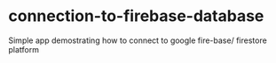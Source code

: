 # connection-to-firebase-database

Simple app demostrating how to connect to google fire-base/ firestore platform
